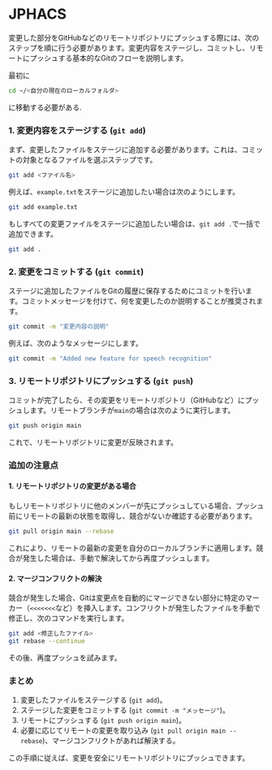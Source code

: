 # JPHACS

変更した部分をGitHubなどのリモートリポジトリにプッシュする際には、次のステップを順に行う必要があります。変更内容をステージし、コミットし、リモートにプッシュする基本的なGitのフローを説明します。

最初に
```bash
cd ~/<自分の現在のローカルフォルダ>
```
に移動する必要がある.

### 1. 変更内容をステージする (`git add`)
まず、変更したファイルをステージに追加する必要があります。これは、コミットの対象となるファイルを選ぶステップです。

```bash
git add <ファイル名>
```

例えば、`example.txt`をステージに追加したい場合は次のようにします。

```bash
git add example.txt
```

もしすべての変更ファイルをステージに追加したい場合は、`git add .`で一括で追加できます。

```bash
git add .
```

### 2. 変更をコミットする (`git commit`)
ステージに追加したファイルをGitの履歴に保存するためにコミットを行います。コミットメッセージを付けて、何を変更したのか説明することが推奨されます。

```bash
git commit -m "変更内容の説明"
```

例えば、次のようなメッセージにします。

```bash
git commit -m "Added new feature for speech recognition"
```

### 3. リモートリポジトリにプッシュする (`git push`)
コミットが完了したら、その変更をリモートリポジトリ（GitHubなど）にプッシュします。リモートブランチが`main`の場合は次のように実行します。

```bash
git push origin main
```

これで、リモートリポジトリに変更が反映されます。

### 追加の注意点
#### 1. リモートリポジトリの変更がある場合
もしリモートリポジトリに他のメンバーが先にプッシュしている場合、プッシュ前にリモートの最新の状態を取得し、競合がないか確認する必要があります。

```bash
git pull origin main --rebase
```

これにより、リモートの最新の変更を自分のローカルブランチに適用します。競合が発生した場合は、手動で解決してから再度プッシュします。

#### 2. マージコンフリクトの解決
競合が発生した場合、Gitは変更点を自動的にマージできない部分に特定のマーカー（`<<<<<<<`など）を挿入します。コンフリクトが発生したファイルを手動で修正し、次のコマンドを実行します。

```bash
git add <修正したファイル>
git rebase --continue
```

その後、再度プッシュを試みます。

### まとめ

1. 変更したファイルをステージする (`git add`)。
2. ステージした変更をコミットする (`git commit -m "メッセージ"`)。
3. リモートにプッシュする (`git push origin main`)。
4. 必要に応じてリモートの変更を取り込み (`git pull origin main --rebase`)、マージコンフリクトがあれば解決する。

この手順に従えば、変更を安全にリモートリポジトリにプッシュできます。
